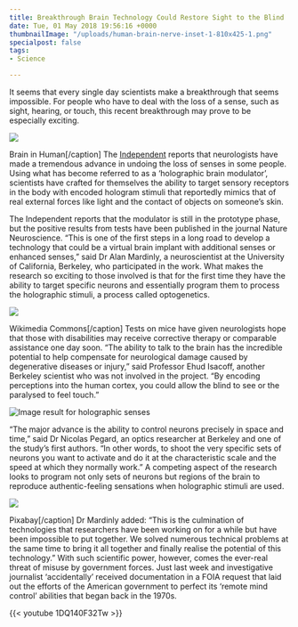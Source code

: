 ```yaml
---
title: Breakthrough Brain Technology Could Restore Sight to the Blind
date: Tue, 01 May 2018 19:56:16 +0000
thumbnailImage: "/uploads/human-brain-nerve-inset-1-810x425-1.png"
specialpost: false
tags:
- Science

---
```

It seems that every single day scientists make a breakthrough that seems impossible. For people who have to deal with the loss of a sense, such as sight, hearing, or touch, this recent breakthrough may prove to be especially exciting.

![](http://newsattorneys.staging.wpengine.com/wp-content/uploads/2018/05/brain-in-human-youtube.jpg)

Brain in Human\[/caption\] The [Independent](https://www.independent.co.uk/news/science/hologram-brain-replace-lost-senses-optogenetics-holographic-brain-modulator-a8329356.html) reports that neurologists have made a tremendous advance in undoing the loss of senses in some people. Using what has become referred to as a ‘holographic brain modulator’, scientists have crafted for themselves the ability to target sensory receptors in the body with encoded hologram stimuli that reportedly mimics that of real external forces like light and the contact of objects on someone’s skin.

The Independent reports that the modulator is still in the prototype phase, but the positive results from tests have been published in the journal Nature Neuroscience. “This is one of the first steps in a long road to develop a technology that could be a virtual brain implant with additional senses or enhanced senses,” said Dr Alan Mardinly, a neuroscientist at the University of California, Berkeley, who participated in the work. What makes the research so exciting to those involved is that for the first time they have the ability to target specific neurons and essentially program them to process the holographic stimuli, a process called optogenetics.

![](http://newsattorneys.staging.wpengine.com/wp-content/uploads/2018/05/lab-mouse.jpg)

Wikimedia Commons\[/caption\] Tests on mice have given neurologists hope that those with disabilities may receive corrective therapy or comparable assistance one day soon. “The ability to talk to the brain has the incredible potential to help compensate for neurological damage caused by degenerative diseases or injury,” said Professor Ehud Isacoff, another Berkeley scientist who was not involved in the project. “By encoding perceptions into the human cortex, you could allow the blind to see or the paralysed to feel touch.”

![Image result for holographic senses](https://3c1703fe8d.site.internapcdn.net/newman/gfx/news/2018/editingbrain.jpg)

“The major advance is the ability to control neurons precisely in space and time,” said Dr Nicolas Pegard, an optics researcher at Berkeley and one of the study’s first authors. “In other words, to shoot the very specific sets of neurons you want to activate and do it at the characteristic scale and the speed at which they normally work.” A competing aspect of the research looks to program not only sets of neurons but regions of the brain to reproduce authentic-feeling sensations when holographic stimuli are used.

![](http://newsattorneys.staging.wpengine.com/wp-content/uploads/2018/05/brain-nerve-cell-flickr.jpg)

Pixabay\[/caption\] Dr Mardinly added: “This is the culmination of technologies that researchers have been working on for a while but have been impossible to put together. We solved numerous technical problems at the same time to bring it all together and finally realise the potential of this technology.” With such scientific power, however, comes the ever-real threat of misuse by government forces. Just last week and investigative journalist ‘accidentally’ received documentation in a FOIA request that laid out the efforts of the American government to perfect its ‘remote mind control’ abilities that began back in the 1970s.

{{< youtube 1DQ140F32Tw >}}